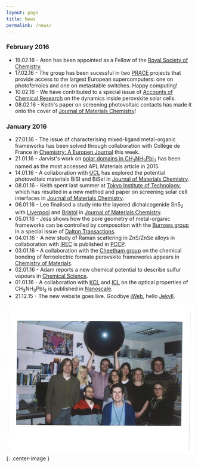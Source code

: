 ```yaml
---
layout: page
title: News
permalink: /news/
---
```

### February 2016
* 19.02.16 - Aron has been appointed as a Fellow of the [Royal Society of Chemistry](https://en.wikipedia.org/wiki/Fellow_of_the_Royal_Society_of_Chemistry).
* 17.02.16 - The group has been sucessful in two [PRACE](http://www.prace-ri.eu) projects that provide access to the largest European supercomputers: one on photoferroics and one on metastable switches. Happy computing!
* 10.02.16 - We have contributed to a special issue of [Accounts of Chemical Research](http://pubsdc3.acs.org/doi/abs/10.1021/acs.accounts.5b00431) on the dynamics inside perovskite solar cells. 
* 08.02.16 - Keith's paper on screening photovoltaic contacts has made it onto the cover of [Journal of Materials Chemistry](http://pubs.rsc.org/en/content/articlelanding/2016/tc/c6tc90026g#!divAbstract)!
 
### January 2016
* 27.01.16 - The issue of characterising mixed-ligand metal-organic frameworks has been solved through collaboration with Collège de France in [Chemistry: A Europen Journal](http://onlinelibrary.wiley.com/doi/10.1002/chem.201600143/abstract) this week.
* 21.01.16 - Jarvist's work on [polar domains in CH<sub>3</sub>NH<sub>3</sub>PbI<sub>3</sub>](http://dx.doi.org/10.1063/1.4890246) has been named as the most accessed APL Materials article in 2015.
* 14.01.16 - A collaboration with [UCL](http://davidscanlon.com) has explored the potential photovoltaic materials BiSI and BiSeI in [Journal of Materials Chemistry](http://pubs.rsc.org/en/content/articlelanding/2016/ta/c5ta09612j).
* 08.01.16 - Keith spent last summer at [Tokyo Institute of Technology](http://www.msl.titech.ac.jp/~oba), which has resulted in a new method and paper on screening solar cell interfaces in [Journal of Materials Chemistry](http://pubs.rsc.org/en/Content/ArticleLanding/2016/TC/C5TC04091D#!divAbstract).
* 06.01.16 - Lee finalised a study into the layered dichalcogenide SnS<sub>2</sub> with [Liverpool](https://www.liverpool.ac.uk/physics/staff/timothy-veal/) and [Bristol](http://www.bris.ac.uk/chemistry/people/david-j-fermin/) in [Journal of Materials Chemistry](http://pubs.rsc.org/en/Content/ArticleLanding/2016/TA/C5TA08214E#!divAbstract).
* 05.01.16 - Jess shows how the pore geometry of metal-organic frameworks can be controlled by composotion with the [Burrows group](http://people.bath.ac.uk/chsadb/Welcome.html) in a special issue of [Dalton Transactions](http://pubs.rsc.org/en/content/articlelanding/2016/dt/c5dt04045k).
* 04.01.16 - A new study of Raman scattering in ZnS/ZnSe alloys in collaboration with [IREC](http://www.irec.cat/contact/dr.-edgardo-saucedo.html) is published in [PCCP](http://pubs.rsc.org/en/content/articlelanding/2015/cp/c5cp04498g#!divAbstract).
* 03.01.16 - A collaboration with the [Cheetham group](http://www.fihm.msm.cam.ac.uk/directory/akc30@cam.ac.uk) on the chemical bonding of ferroelectric formate perovskite frameworks appears in [Chemistry of Materials](http://pubs.acs.org/doi/abs/10.1021/acs.chemmater.5b04143). 
* 02.01.16 - Adam reports a new chemical potential to describe sulfur vapours in [Chemical Science](http://pubs.rsc.org/en/Content/ArticleLanding/2016/SC/C5SC03088A).
* 01.01.16 - A collaboration with [KCL](http://www.kcl.ac.uk/nms/depts/physics/people/academicstaff/van-Schilfgaarde-.aspx) and [ICL](http://www.imperial.ac.uk/people/piers.barnes) on the optical properties of CH<sub>3</sub>NH<sub>3</sub>PbI<sub>3</sub> is published in [Nanoscale](http://pubs.rsc.org/en/content/articlelanding/2016/nr/c5nr05435d).
* 21.12.15 - The new website goes live. Goodbye [iWeb](https://en.wikipedia.org/wiki/IWeb), hello [Jekyll](http://jekyllrb.com/). 

![](/assets/group_2014.jpg){: .center-image }
